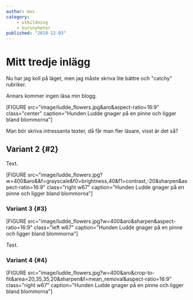 ```yaml
---
author: mos
category:
    - utbildning
    - kursnyheter
published: "2018-12-03"
---
```

Mitt tredje inlägg
==================================

Nu har jag koll på läget, men jag måste skriva lite bättre och "catchy" rubriker.

Annars kommer ingen läsa min blogg.

[FIGURE src="image/ludde_flowers.jpg&aro&aspect-ratio=16:9" class="center" caption="Hunden Ludde gnager på en pinne och ligger bland blommorna"]

<!--more-->

Man bör skriva intressanta texter, då får man fler läsare, visst är det så?



Variant 2 {#2}
-----------------------------------

Text.

[FIGURE src="image/ludde_flowers.jpg?w=400&aro&&f=grayscale&f0=brightness,40&f1=contrast,-20&sharpen&aspect-ratio=16:9" class="right w67" caption="Hunden Ludde gnager på en pinne och ligger bland blommorna"]

### Variant 3 {#3}

[FIGURE src="image/ludde_flowers.jpg?w=400&aro&sharpen&aspect-ratio=16:9" class="left w67" caption="Hunden Ludde gnager på en pinne och ligger bland blommorna"]

Text.

### Variant 4 {#4}

[FIGURE src="image/ludde_flowers.jpg?w=400&aro&crop-to-fit&area=20,35,35,20&sharpen&f=mean_removal&aspect-ratio=16:9" class="right w67" caption="Hunden Ludde gnager på en pinne och ligger bland blommorna"]
